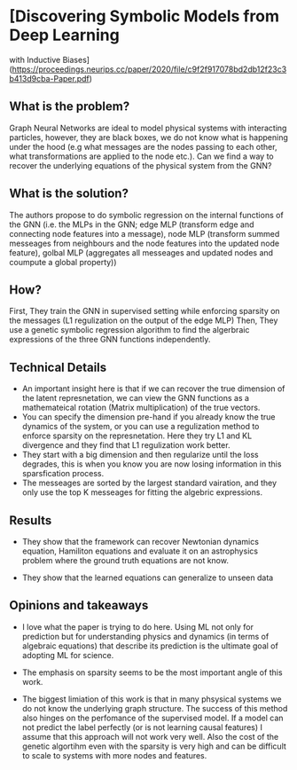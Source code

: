 # [Discovering Symbolic Models from Deep Learning
with Inductive Biases](https://proceedings.neurips.cc/paper/2020/file/c9f2f917078bd2db12f23c3b413d9cba-Paper.pdf)


## What is the problem?

Graph Neural Networks are ideal to model physical systems with interacting particles, however, they are black boxes, we do not know what is happening under the hood (e.g what messages are the nodes passing to each other, what transformations are applied to the node etc.). Can we find a way to recover the underlying equations of the physical system from the GNN?


## What is the solution?

The authors propose to do symbolic regression on the internal functions of the GNN (i.e. the MLPs in the GNN; edge MLP (transform edge and connecting node features into a message), node MLP (transform summed messeages from neighbours and the node features into the updated node feature), golbal MLP (aggregates all messeages and updated nodes and coumpute a global property))


## How?

First, They train the GNN in supervised setting while enforcing sparsity on the messages (L1 regulization on the output of the edge MLP)
Then, They use a genetic symbolic regression algorithm to find the algerbraic expressions of the three GNN functions independently.


## Technical Details

- An important insight here is that if we can recover the true dimension of the latent represnetation, we can view the GNN functions as a mathemateical rotation (Matrix multiplication) of the true vectors. 
- You can specify the dimension pre-hand if you already know the true dynamics of the system, or you can use a regulization method to enforce sparsity on the represnetation. Here they try L1 and KL divergence and they find that L1 regulization work better.
- They start with a big dimension and then regularize until the loss degrades, this is when you know you are now losing information in this sparsfication process.
- The messeages are sorted by the largest standard vairation, and they only use the top K messeages for fitting the algebric expressions.



## Results

- They show that the framework can recover Newtonian dynamics equation, Hamiliton equations and evaluate it on an astrophysics problem where the ground truth equations are not know.

- They show that the learned equations can generalize to unseen data

## Opinions and takeaways

- I love what the paper is trying to do here. Using ML not only for prediction but for understanding physics and dynamics (in terms of algebraic equations) that describe its prediction is the ultimate goal of adopting ML for science.

- The emphasis on sparsity seems to be the most important angle of this work.

- The biggest limiation of this work is that in many phsysical systems we do not know the underlying graph structure. The success of this method also hinges on the perfomance of the supervised model. If a model can not predict the label perfectly (or is not learning causal features) I assume that this approach will not work very well. Also the cost of the genetic algortihm even with the sparsity is very high and can be difficult to scale to systems with more nodes and features. 



